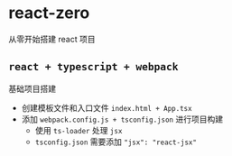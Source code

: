 # react-zero
从零开始搭建 react 项目

## `react + typescript + webpack`
基础项目搭建

- 创建模板文件和入口文件 `index.html + App.tsx`
- 添加 `webpack.config.js + tsconfig.json` 进行项目构建
  - 使用 `ts-loader` 处理 `jsx`
  - `tsconfig.json` 需要添加 `"jsx": "react-jsx"`
